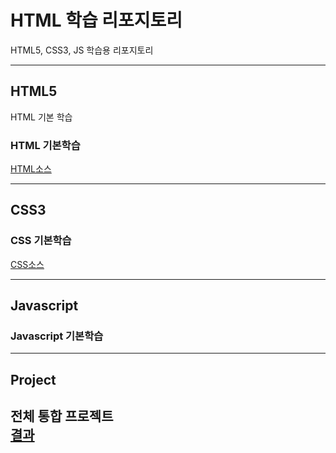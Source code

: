 # HTML 학습 리포지토리
HTML5, CSS3, JS 학습용 리포지토리

-------------------------------
## HTML5
HTML 기본 학습

### HTML 기본학습
[HTML소스](https://github.com/KImHayun/StudyHtml/tree/main/01_HTML)

-------------------------------

## CSS3

### CSS 기본학습
[CSS소스](https://github.com/KImHayun/StudyHtml/tree/main/02_CSS)

-------------------------------

## Javascript

### Javascript 기본학습

-------------------------------

## Project
전체 통합 프로젝트 <br>
[결과](ref_images/result_01.jpg!)
--------------------------------
